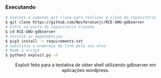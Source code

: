 ### **Executando**

```bash
# Execute o comando git clone para realizar o clone do repositório
$ git clone https://github.com/Nosferatuvjr/RCE-GNU-gdbserver
# Entre na pasta do repositório clonado
$ cd RCE-GNU-gdbserver
# Instale as dependências
$ pip3 install -r requirements.txt
# Substitua o endereço de link pelo seu alvo
# Rode o script
$ python3 exploit.py -h
```

<p align="center">
    Exploit feito para a tentativa de obter shell utilizando gdbserver em aplicações wordpress.
</p>
